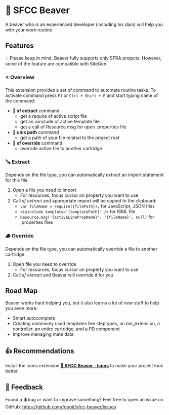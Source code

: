 # 🦫 SFCC Beaver

A beaver who is an experienced developer (including his dam) will help you with your work routine

## Features

💡 Please keep in mind, Beaver fully supports only SFRA projects. However, some of the feature are compatible with SiteGen.

### ⭐ Overview

This extension provides a set of command to automate routine tasks. To activate command press `F1` or `Ctrl + Shift + P` and start typing name of the command:

- **🦫 sf extract** command
  - get a require of active script file
  - get an isinclude of active template file
  - get a call of Resource.msg for open .properties file
- **🦫 unix path** command
  - get a path of your file related to the project root
- **🦫 sf override** command
  - override active file to another cartridge

### 🪚 Extract

Depends on the file type, you can automatically extract an import statement for this file.

1. Open a file you need to import
    - For resources, focus cursor on property you want to use
2. Call _sf extract_ and appropriate import will be copied to the clipboard:
    - `var fileName = require({filePath});` for JavaScript, JSON files
    - `<isinclude template='{templatePath}' />` for ISML file
    - `Resource.msg('{activeLinePropName}', '{fileName}', null)` for .properties files

### 🪵 Override

Depends on the file type, you can automatically override a file to another cartridge

1. Open file you need to override
    - For resources, focus cursor on property you want to use
2. Call _sf extract_ and Beaver will override it for you

## Road Map

Beaver works hard helping you, but it also learns a lot of new stuff to help you even more:

- Smart autocomplete
- Creating commonly used templates like steptypes, an bm_extension, a controller, an entire cartridge, and a PD component
- Improve managing mate data

## 👍 Recommendations

Install the icons extension **[🦫 SFCC Beaver - Icons](https://marketplace.visualstudio.com/items?itemName=SerhiiHlavatskyi.sfcc-beaver-icons 'Open marketplace')** to make your project look better.

## 📨 Feedback

Found a 🪲bug or want to improve something? Feel free to open an issue on GitHub: <https://github.com/foegit/sfcc-beaver/issues>
